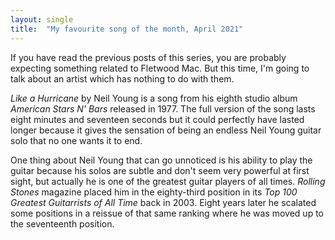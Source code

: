 ```yaml
---
layout: single
title:  "My favourite song of the month, April 2021"
---
```


If you have read the previous posts of this series, you are probably expecting something related to Fletwood Mac. But this time, I'm going to talk about an artist which has nothing to do with them.

*Like a Hurricane* by Neil Young is a song from his eighth studio album *American Stars N' Bars* released in 1977. The full version of the song lasts eight minutes and seventeen seconds but it could perfectly have lasted longer because it gives the sensation of being an endless Neil Young guitar solo that no one wants it to end.

One thing about Neil Young that can go unnoticed is his ability to play the guitar because his solos are subtle and don't seem very powerful at first sight, but actually he is one of the greatest guitar players of all times. *Rolling Stones* magazine placed him in the eighty-third position in its *Top 100 Greatest Guitarrists of All Time* back in 2003. Eight years later he scalated some positions in a reissue of that same ranking where he was moved up to the seventeenth position.
